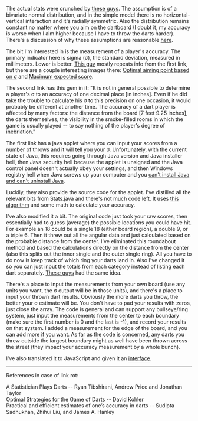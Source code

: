 The actual stats were crunched by [these guys](http://www.stat.cmu.edu/~ryantibs/darts/index.html). The assumption is of a bivariate normal distribution, and in the simple model there is no horizontal-vertical interaction and it's radially symmetric. Also the distribution remains constant no matter where you aim on the dartboard (I doubt it, my accuracy is worse when I aim higher because I have to throw the darts harder). There's a discussion of why these assumptions are reasonable [here](http://www.dartsassistant.com/PDF/jors1982191a.pdf).

The bit I'm interested in is the measurement of a player's accuracy. The primary indicator here is sigma (&#963;), the standard deviation, measured in millimeters. Lower is better. [This guy](http://datagenetics.com/blog/january12012/index.html) mostly repeats info from the first link, but there are a couple interesting images there: [Optimal aiming point based on &#963;](http://datagenetics.com/blog/january12012/movement.png) and [Maximum expected score](http://datagenetics.com/blog/january12012/elbow.png).

The second link has this gem in it: "It is not in general possible to determine a player's &#963; to an accuracy of one decimal place [in inches]. Even if he did take the trouble to calculate his &#963; to this precision on one occasion, it would probably be different at another time. The accuracy of a dart player is affected by many factors: the distance from the board [7 feet 9.25 inches], the darts themselves, the visibility in the smoke-filled rooms in which the game is usually played -- to say nothing of the player's degree of inebriation."

The first link has a java applet where you can input your scores from a number of throws and it will tell you your &#963;. Unfortunately, with the current state of Java, this requires going through Java version and Java installer hell, then Java security hell because the applet is unsigned and the Java control panel doesn't actually obey your settings, and then Windows registry hell when Java screws up your computer and you [can't install Java and can't uninstall Java](https://www.java.com/en/download/help/error_1603.xml).

Luckily, they also provide the source code for the applet. I've distilled all the relevant bits from Stats.java and there's not much code left. It uses [this algorithm](http://en.wikipedia.org/wiki/Expectation%E2%80%93maximization_algorithm) and some math to calculate your accuracy.

I've also modified it a bit. The original code just took your raw scores, then essentially had to guess (average) the possible locations you could have hit. For example an 18 could be a single 18 (either board region), a double 9, or a triple 6. Then it threw out all the angular data and just calculated based on the probable distance from the center. I've eliminated this roundabout method and based the calculations directly on the distance from the center (also this splits out the inner single and the outer single ring). All you have to do now is keep track of which ring your darts land in. Also I've changed it so you can just input the totals from each category instead of listing each dart separately. [These guys](http://www.med.mcgill.ca/epidemiology/hanley/tmp/Likelihood/letter-jrssa-20110509.pdf) had the same idea.

There's a place to input the measurements from your own board (use any units you want, the &#963; output will be in those units), and there's a place to input your thrown dart results. Obviously the more darts you throw, the better your &#963; estimate will be. You don't have to pad your results with zeros, just close the array. The code is general and can support any bullseye/ring system, just input the measurements from the center to each boundary (make sure the first number is 0 and the last is -1), and record your results on that system. I added a measurement for the edge of the board, and you can add more if you want. As far as the code is concerned, any darts you threw outside the largest boundary might as well have been thrown across the street (they impact your accuracy measurement by a whole bunch).

I've also translated it to JavaScript and given it an [interface](http://jsfiddle.net/5xb766p8/).

---

References in case of link rot:

A Statistician Plays Darts -- Ryan Tibshirani, Andrew Price and Jonathan Taylor  
Optimal Strategies for the Game of Darts -- David Kohler  
Practical and efficient estimates of one’s accuracy in darts -- Sudipta Sadhukhan, Zhihui Liu, and James A. Hanley
